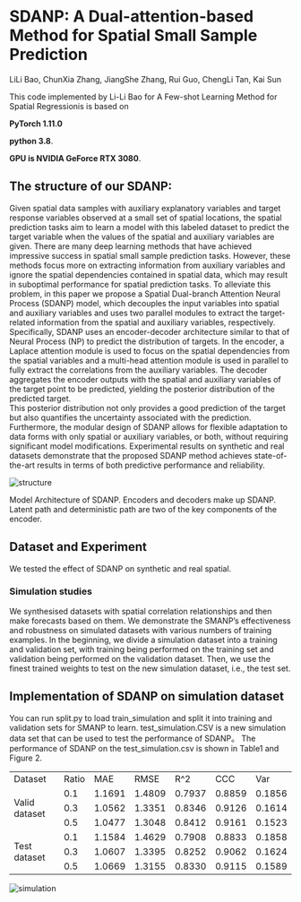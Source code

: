 
# SDANP: A Dual-attention-based Method for Spatial Small Sample Prediction
LiLi Bao,  ChunXia Zhang, JiangShe Zhang, Rui Guo, ChengLi Tan, Kai Sun

 This code implemented by Li-Li Bao for  A Few-shot Learning Method for Spatial Regressionis is based on 
 
  **PyTorch 1.11.0**
  
  **python 3.8**. 
  
  **GPU is NVIDIA GeForce RTX 3080**.
## The structure of our SDANP:
  Given spatial data samples with auxiliary explanatory variables and target response variables observed at a small set of spatial locations, the spatial prediction tasks aim to learn a model with this labeled dataset to predict the target variable when the values of the spatial and auxiliary variables are given.
There are many deep learning methods that have achieved impressive success in spatial small sample prediction tasks. 
However, these methods focus more on extracting information from auxiliary variables and ignore the spatial dependencies contained in spatial data, which may result in suboptimal performance for spatial prediction tasks. 
To alleviate this problem, in this paper we propose a Spatial Dual-branch Attention Neural Process (SDANP) model, which decouples the input variables into spatial and auxiliary variables and uses two parallel modules to extract the target-related information from the spatial and auxiliary variables, respectively.
Specifically, SDANP uses an encoder-decoder architecture similar to that of Neural Process (NP) to predict the distribution of targets. 
In the encoder, a Laplace attention module is used to focus on the spatial dependencies from the spatial variables and a multi-head attention module is used in parallel to fully extract the correlations from the auxiliary variables. 
The decoder aggregates the encoder outputs with the spatial and auxiliary variables of the target point to be predicted, yielding the posterior distribution of the predicted target.  
This posterior distribution not only provides a good prediction of the target but also quantifies the uncertainty associated with the prediction.
Furthermore, the modular design of SDANP allows for flexible adaptation to data forms with only spatial or auxiliary variables, or both, without requiring significant model modifications. 
Experimental results on synthetic and real datasets demonstrate that the proposed SDANP method achieves state-of-the-art results in terms of both predictive performance and reliability.

![structure](https://github.com/bll744958765/SMANP/assets/92556725/f441bb58-1e46-4b11-b3a7-39e8e5938440)

Model Architecture of SDANP. Encoders and decoders make up SDANP. Latent path and deterministic path are two of the key components of the encoder.
## Dataset and Experiment
We tested the effect of SDANP on synthetic and real spatial. 

### Simulation studies
We synthesised datasets with spatial correlation relationships and then make forecasts based on them. 
We demonstrate the SMANP’s effectiveness and robustness on simulated datasets with various numbers of training examples. In the beginning, we divide a simulation dataset into a training and validation set, with training being performed on the training set and validation being performed on the validation dataset. Then, we use the finest trained weights to test on the new simulation dataset, i.e., the test set.


## Implementation of SDANP on simulation dataset
You can run split.py to load train_simulation and split it into training and validation sets for SMANP to learn. test_simulation.CSV is a new simulation data set that can be used to test the performance of SDANP。 The performance of SDANP on the test_simulation.csv is shown in Table1 and Figure 2.

<table>
    <tr>
        <td>Dataset</td> 
        <td>Ratio</td> 
        <td>MAE</td> 
        <td>RMSE</td> 
        <td>R^2</td> 
        <td>CCC</td> 
        <td>Var</td> 
   </tr>
   <tr>
        <td rowspan="3">Valid dataset</td>    
        <td>0.1</td> 
        <td>1.1691</td> 
        <td>1.4809</td> 
        <td>0.7937</td> 
       	<td>0.8859</td> 
        <td>0.1856</td> 
    </tr>
    <tr>
        <td>0.3</td> 
        <td>1.0562</td>  
        <td>1.3351</td> 
      	 <td>0.8346</td>
        <td>0.9126</td> 
        <td>0.1614</td> 
    </tr>
    <tr>
        <td>0.5</td> 
        <td>1.0477</td>  
        <td>1.3048</td> 
      	 <td>0.8412</td> 
        <td>0.9161</td> 
      	 <td>0.1523</td>
    </tr>
    <tr>
       <td rowspan="3">Test dataset</td>    
  		   <td>0.1</td> 
      	<td>1.1584</td> 
       <td>1.4629</td> 
       <td>0.7908</td> 
       <td>0.8833</td> 
       <td>0.1858</td> 
    </tr>
    <tr>
        <td>0.3</td> 
        <td>1.0607</td>  
        <td>1.3395</td> 
      	 <td>0.8252</td> 
        <td>0.9062</td> 
      	 <td>0.1624</td>
    </tr>
    <tr>
        <td>0.5</td> 
        <td>1.0669</td>  
        <td>1.3155</td> 
      	 <td>0.8330</td> 
        <td>0.9115</td> 
      	 <td>0.1589</td>
    </tr>
 
</table>

![simulation](https://user-images.githubusercontent.com/92556725/226334344-f9df5dcc-d096-47e3-893b-49fe7342553f.png)

